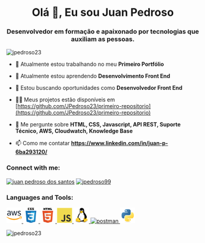 <h1 align="center">Olá 👋, Eu sou Juan Pedroso</h1>
<h3 align="center">Desenvolvedor em formação e apaixonado por tecnologias que auxiliam as pessoas.</h3>

<p align="left"> <img src="https://komarev.com/ghpvc/?username=jpedroso23&label=Profile%20views&color=0e75b6&style=flat" alt="jpedroso23" /> </p>

- 🔭 Atualmente estou trabalhando no meu **Primeiro Portfólio**

- 🌱 Atualmente estou aprendendo **Desenvolvimento Front End**

- 🤝 Estou buscando oportunidades como **Desenvolvedor Front End**

- 👨‍💻 Meus projetos estão disponíveis em [https://github.com/JPedroso23/primeiro-repositorio](https://github.com/JPedroso23/primeiro-repositorio)

- 💬 Me pergunte sobre **HTML, CSS, Javascript, API REST, Suporte Técnico, AWS, Cloudwatch, Knowledge Base**

- 📫 Como me contatar **https://www.linkedin.com/in/juan-p-6ba293120/**

<h3 align="left">Connect with me:</h3>
<p align="left">
<a href="https://linkedin.com/in/juan pedroso dos santos" target="blank"><img align="center" src="https://raw.githubusercontent.com/rahuldkjain/github-profile-readme-generator/master/src/images/icons/Social/linked-in-alt.svg" alt="juan pedroso dos santos" height="30" width="40" /></a>
<a href="https://instagram.com/jpedroso99" target="blank"><img align="center" src="https://raw.githubusercontent.com/rahuldkjain/github-profile-readme-generator/master/src/images/icons/Social/instagram.svg" alt="jpedroso99" height="30" width="40" /></a>
</p>

<h3 align="left">Languages and Tools:</h3>
<p align="left"> <a href="https://aws.amazon.com" target="_blank" rel="noreferrer"> <img src="https://raw.githubusercontent.com/devicons/devicon/master/icons/amazonwebservices/amazonwebservices-original-wordmark.svg" alt="aws" width="40" height="40"/> </a> <a href="https://www.w3schools.com/css/" target="_blank" rel="noreferrer"> <img src="https://raw.githubusercontent.com/devicons/devicon/master/icons/css3/css3-original-wordmark.svg" alt="css3" width="40" height="40"/> </a> <a href="https://www.w3.org/html/" target="_blank" rel="noreferrer"> <img src="https://raw.githubusercontent.com/devicons/devicon/master/icons/html5/html5-original-wordmark.svg" alt="html5" width="40" height="40"/> </a> <a href="https://developer.mozilla.org/en-US/docs/Web/JavaScript" target="_blank" rel="noreferrer"> <img src="https://raw.githubusercontent.com/devicons/devicon/master/icons/javascript/javascript-original.svg" alt="javascript" width="40" height="40"/> </a> <a href="https://www.linux.org/" target="_blank" rel="noreferrer"> <img src="https://raw.githubusercontent.com/devicons/devicon/master/icons/linux/linux-original.svg" alt="linux" width="40" height="40"/> </a> <a href="https://postman.com" target="_blank" rel="noreferrer"> <img src="https://www.vectorlogo.zone/logos/getpostman/getpostman-icon.svg" alt="postman" width="40" height="40"/> </a> <a href="https://www.python.org" target="_blank" rel="noreferrer"> <img src="https://raw.githubusercontent.com/devicons/devicon/master/icons/python/python-original.svg" alt="python" width="40" height="40"/> </a> </p>

<p><img align="center" src="https://github-readme-stats.vercel.app/api/top-langs?username=jpedroso23&show_icons=true&locale=en&layout=compact" alt="jpedroso23" /></p>





<!---
JPedroso23/JPedroso23 is a ✨ special ✨ repository because its `README.md` (this file) appears on your GitHub profile.
You can click the Preview link to take a look at your changes.
--->
